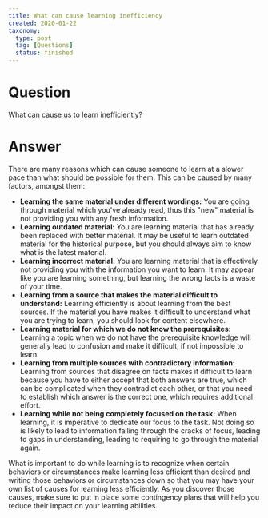 ```yaml
---
title: What can cause learning inefficiency
created: 2020-01-22
taxonomy:
  type: post
  tag: [Questions]
  status: finished
---
```


# Question
What can cause us to learn inefficiently?

# Answer
There are many reasons which can cause someone to learn at a slower pace than what should be possible for them. This can be caused by many factors, amongst them:

* **Learning the same material under different wordings:** You are going through material which you've already read, thus this "new" material is not providing you with any fresh information.
* **Learning outdated material:** You are learning material that has already been replaced with better material. It may be useful to learn outdated material for the historical purpose, but you should always aim to know what is the latest material.
* **Learning incorrect material:** You are learning material that is effectively not providing you with the information you want to learn. It may appear like you are learning something, but learning the wrong facts is a waste of your time.
* **Learning from a source that makes the material difficult to understand:** Learning efficiently is about learning from the best sources. If the material you have makes it difficult to understand what you are trying to learn, you should look for content elsewhere.
* **Learning material for which we do not know the prerequisites:** Learning a topic when we do not have the prerequisite knowledge will generally lead to confusion and make it difficult, if not impossible to learn.
* **Learning from multiple sources with contradictory information:** Learning from sources that disagree on facts makes it difficult to learn because you have to either accept that both answers are true, which can be complicated when they contradict each other, or that you need to establish which answer is the correct one, which requires additional effort.
* **Learning while not being completely focused on the task:** When learning, it is imperative to dedicate our focus to the task. Not doing so is likely to lead to information falling through the cracks of focus, leading to gaps in understanding, leading to requiring to go through the material again.

What is important to do while learning is to recognize when certain behaviors or circumstances make learning less efficient than desired and writing those behaviors or circumstances down so that you may have your own list of causes for learning less efficiently. As you discover those causes, make sure to put in place some contingency plans that will help you reduce their impact on your learning abilities.
